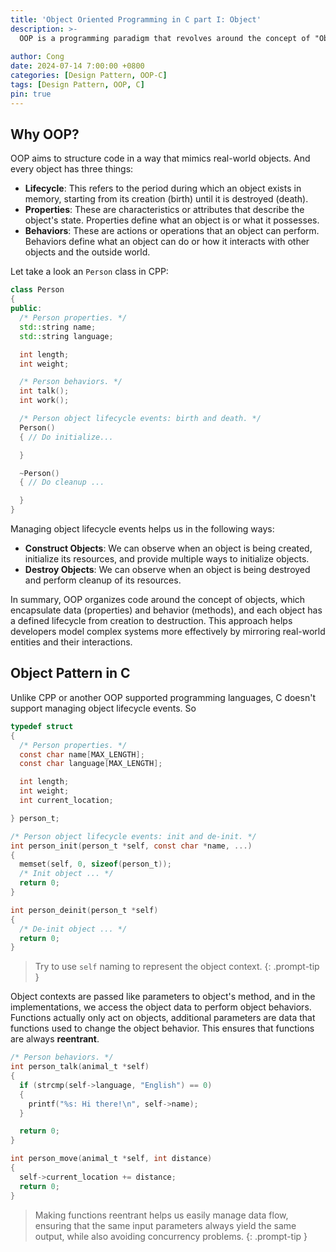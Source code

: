 ```yaml
---
title: 'Object Oriented Programming in C part I: Object'
description: >-
  OOP is a programming paradigm that revolves around the concept of "Object". Even though C doesn't support OOP features, we can still achieve the OOP benefits by using it as a coding pattern.
  
author: Cong
date: 2024-07-14 7:00:00 +0800
categories: [Design Pattern, OOP-C]
tags: [Design Pattern, OOP, C]
pin: true
---
```


## Why OOP?

OOP aims to structure code in a way that mimics real-world objects. And every object has three things:

- **Lifecycle**: This refers to the period during which an object exists in memory, starting from its creation (birth) until it is destroyed (death).
- **Properties**: These are characteristics or attributes that describe the object's state. Properties define what an object is or what it possesses.
- **Behaviors**: These are actions or operations that an object can perform. Behaviors define what an object can do or how it interacts with other objects and the outside world.

Let take a look an `Person` class in CPP:

```cpp
class Person
{
public:
  /* Person properties. */
  std::string name;
  std::string language;

  int length;
  int weight;

  /* Person behaviors. */
  int talk();
  int work();

  /* Person object lifecycle events: birth and death. */
  Person()
  { // Do initialize...

  }

  ~Person()
  { // Do cleanup ...

  }
}
```

Managing object lifecycle events helps us in the following ways:

- **Construct Objects**: We can observe when an object is being created, initialize its resources, and provide multiple ways to initialize objects.
- **Destroy Objects**: We can observe when an object is being destroyed and perform cleanup of its resources.

In summary, OOP organizes code around the concept of objects, which encapsulate data (properties) and behavior (methods), and each object has a defined lifecycle from creation to destruction. This approach helps developers model complex systems more effectively by mirroring real-world entities and their interactions.

## Object Pattern in C

Unlike CPP or another OOP supported programming languages, C doesn't support managing object lifecycle events. So 

```c
typedef struct
{
  /* Person properties. */
  const char name[MAX_LENGTH];
  const char language[MAX_LENGTH];

  int length;
  int weight;
  int current_location;

} person_t;

/* Person object lifecycle events: init and de-init. */
int person_init(person_t *self, const char *name, ...)
{
  memset(self, 0, sizeof(person_t));
  /* Init object ... */
  return 0;
}

int person_deinit(person_t *self)
{
  /* De-init object ... */
  return 0;
}
```

> Try to use `self` naming to represent the object context.
{: .prompt-tip }

Object contexts are passed like parameters to object's method, and in the implementations, we access the object data to perform object behaviors. Functions actually only act on objects, additional parameters are data that functions used to change the object behavior. This ensures that functions are always **reentrant**.

```c
/* Person behaviors. */
int person_talk(animal_t *self)
{
  if (strcmp(self->language, "English") == 0)
  {
    printf("%s: Hi there!\n", self->name);
  }

  return 0;
}

int person_move(animal_t *self, int distance)
{
  self->current_location += distance;
  return 0;
}
```

> Making functions reentrant helps us easily manage data flow, ensuring that the same input parameters always yield the same output, while also avoiding concurrency problems.
{: .prompt-tip }
